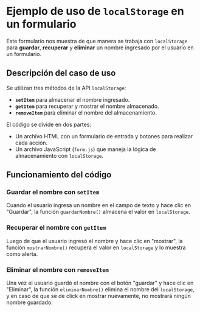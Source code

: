 # Ejemplo de uso de `localStorage` en un formulario  

Este formulario nos muestra de que manera se trabaja con `localStorage` para **guardar**, **recuperar** y **eliminar** un nombre ingresado por el usuario en un formulario.  

## Descripción del caso de uso  

Se utilizan tres métodos de la API `localStorage`:  
- **`setItem`** para almacenar el nombre ingresado.  
- **`getItem`** para recuperar y mostrar el nombre almacenado.  
- **`removeItem`** para eliminar el nombre del almacenamiento.  

El código se divide en dos partes:  
- Un archivo HTML con un formulario de entrada y botones para realizar cada acción.  
- Un archivo JavaScript (`form.js`) que maneja la lógica de almacenamiento con `localStorage`.  

## Funcionamiento del código  

### Guardar el nombre con `setItem`  
Cuando el usuario ingresa un nombre en el campo de texto y hace clic en "Guardar", la función `guardarNombre()` almacena el valor en `localStorage`.

### Recuperar el nombre con `getItem`  
Luego de que el usuario ingresó el nombre y hace clic en "mostrar", la función `mostrarNombre()` recupera el valor en `localStorage` y lo muestra como alerta.  

### Eliminar el nombre con `removeItem`  
Una vez el usuario guardó el nombre con el botón "guardar" y hace clic en "Eliminar", la función `eliminarNombre()` elimina el nombre del `localStorage`, y en caso de que se de click en mostrar nuevamente, no mostrará ningún nombre guardado.  